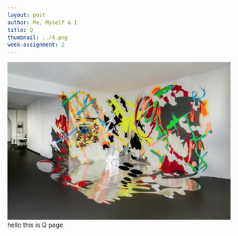 ```yaml
---
layout: post
author: Me, Myself & I
title: Q
thumbnail: ../4.png
week-assignment: 2
---
```



![Hero Image](/img/1.png)
hello this is Q page
